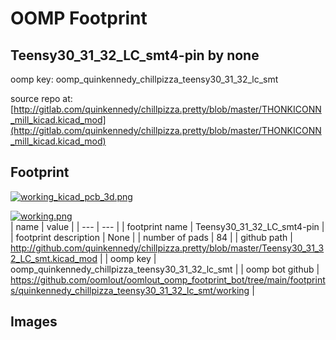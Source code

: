 # OOMP Footprint  
## Teensy30_31_32_LC_smt4-pin  by none  
  
oomp key: oomp_quinkennedy_chillpizza_teensy30_31_32_lc_smt  
  
source repo at: [http://gitlab.com/quinkennedy/chillpizza.pretty/blob/master/THONKICONN_mill_kicad.kicad_mod](http://gitlab.com/quinkennedy/chillpizza.pretty/blob/master/THONKICONN_mill_kicad.kicad_mod)  
## Footprint  
  
[![working_kicad_pcb_3d.png](working_kicad_pcb_3d_600.png)](working_kicad_pcb_3d.png)  
  
[![working.png](working_600.png)](working.png)  
| name | value | 
| --- | --- | 
| footprint name | Teensy30_31_32_LC_smt4-pin | 
| footprint description | None | 
| number of pads | 84 | 
| github path | http://github.com/quinkennedy/chillpizza.pretty/blob/master/Teensy30_31_32_LC_smt.kicad_mod | 
| oomp key | oomp_quinkennedy_chillpizza_teensy30_31_32_lc_smt | 
| oomp bot github | https://github.com/oomlout/oomlout_oomp_footprint_bot/tree/main/footprints/quinkennedy_chillpizza_teensy30_31_32_lc_smt/working | 
## Images  
